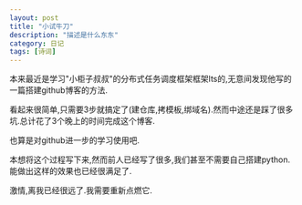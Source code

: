 ```yaml
---
layout: post
title: "小试牛刀"
description: "描述是什么东东"
category: 日记
tags: [诗词]
---
```


本来最近是学习"小柜子叔叔"的分布式任务调度框架框架lts的,无意间发现他写的一篇搭建github博客的方法.

看起来很简单,只需要3步就搞定了(建仓库,拷模板,绑域名).然而中途还是踩了很多坑.总计花了3个晚上的时间完成这个博客.

也算是对github进一步的学习使用吧.

本想将这个过程写下来,然而前人已经写了很多,我们甚至不需要自己搭建python.能做出这样的效果也已经很满足了.

激情,离我已经很远了.我需要重新点燃它.
